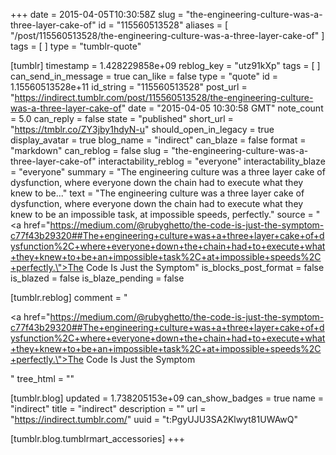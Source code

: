 +++
date = 2015-04-05T10:30:58Z
slug = "the-engineering-culture-was-a-three-layer-cake-of"
id = "115560513528"
aliases = [ "/post/115560513528/the-engineering-culture-was-a-three-layer-cake-of" ]
tags = [ ]
type = "tumblr-quote"

[tumblr]
timestamp = 1.428229858e+09
reblog_key = "utz91kXp"
tags = [ ]
can_send_in_message = true
can_like = false
type = "quote"
id = 1.15560513528e+11
id_string = "115560513528"
post_url = "https://indirect.tumblr.com/post/115560513528/the-engineering-culture-was-a-three-layer-cake-of"
date = "2015-04-05 10:30:58 GMT"
note_count = 5.0
can_reply = false
state = "published"
short_url = "https://tmblr.co/ZY3jby1hdyN-u"
should_open_in_legacy = true
display_avatar = true
blog_name = "indirect"
can_blaze = false
format = "markdown"
can_reblog = false
slug = "the-engineering-culture-was-a-three-layer-cake-of"
interactability_reblog = "everyone"
interactability_blaze = "everyone"
summary = "The engineering culture was a three layer cake of dysfunction, where everyone down the chain had to execute what they knew to be..."
text = "The engineering culture was a three layer cake of dysfunction, where everyone down the chain had to execute what they knew to be an impossible task, at impossible speeds, perfectly."
source = "<a href=\"https://medium.com/@rubyghetto/the-code-is-just-the-symptom-c77f43b29320##The+engineering+culture+was+a+three+layer+cake+of+dysfunction%2C+where+everyone+down+the+chain+had+to+execute+what+they+knew+to+be+an+impossible+task%2C+at+impossible+speeds%2C+perfectly.\">The Code Is Just the Symptom</a>"
is_blocks_post_format = false
is_blazed = false
is_blaze_pending = false

[tumblr.reblog]
comment = "<p><a href=\"https://medium.com/@rubyghetto/the-code-is-just-the-symptom-c77f43b29320##The+engineering+culture+was+a+three+layer+cake+of+dysfunction%2C+where+everyone+down+the+chain+had+to+execute+what+they+knew+to+be+an+impossible+task%2C+at+impossible+speeds%2C+perfectly.\">The Code Is Just the Symptom</a></p>"
tree_html = ""

[tumblr.blog]
updated = 1.738205153e+09
can_show_badges = true
name = "indirect"
title = "indirect"
description = ""
url = "https://indirect.tumblr.com/"
uuid = "t:PgyUJU3SA2Klwyt81UWAwQ"

[tumblr.blog.tumblrmart_accessories]
+++
